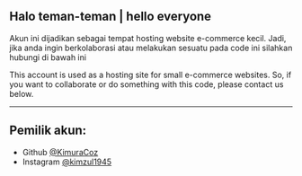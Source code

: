 ## Halo teman-teman | hello everyone

Akun ini dijadikan sebagai tempat hosting website e-commerce kecil.
Jadi, jika anda ingin berkolaborasi atau melakukan sesuatu pada code ini silahkan hubungi di bawah ini

This account is used as a hosting site for small e-commerce websites.
So, if you want to collaborate or do something with this code, please contact us below.

---
## Pemilik akun: 
- Github [@KimuraCoz](https://github.com/KimuraCoz)
- Instagram [@kimzul1945](https://www.instagram.com/kimzul1945/)
<!--
**L-Projekan/L-Projekan** is a ✨ _special_ ✨ repository because its `README.md` (this file) appears on your GitHub profile.

Here are some ideas to get you started:

- 🔭 I’m currently working on ...
- 🌱 I’m currently learning ...
- 👯 I’m looking to collaborate on ...
- 🤔 I’m looking for help with ...
- 💬 Ask me about ...
- 📫 How to reach me: ...
- 😄 Pronouns: ...
- ⚡ Fun fact: ...
-->
